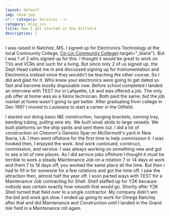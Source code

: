 ```yaml
---
layout: default
img: skid.jpg
<!-- category: Services -->
category: blog_ics
title: How I got started in the Oilfield
description: |
---
```


I was raised in Natchez, MS. I signed up for Electronics Technology at the local Community College, [Co-Lin Community College](http://www.colin.edu/){:target="_blank"}. But I was 1 of 2 who signed up for this. I thought it would be great to work on TVs and VCRs and such for a living. But since only 2 of us signed up, the Dept Head called me in and discussed signing up for Instrumentation and Electronics instead since they wouldn't be teaching the other course. So I did and glad for it. Who knew your electronics were going to get dated so fast and become mostly disposable now. Before school completed I landed an interview with TEST Inc in Lafayette, LA and was offered a job. The only job offer at home was as a Xerox technician. Both paid the same, but the job market at home wasn't going to get better. After graduating from college in Dec 1997 I moved to Louisiana to start a career in the Oilfield.

I started out doing basic I&E construction, hanging brackets, running tray, bending tubing, pulling wire etc. We built small skids to large vessels. We built platforms on the ship yards and sent them out. I did a lot of construction on Chevron's Genesis Spar on McDermott's yard in New Iberia, LA. I then went offshore for the first time to help commission it. I was hooked then, I enjoyed the work. And work continued, construct, commission, and service. I was always working on something new and got to see a lot of new places. As I did service jobs offshore I thought it must be terrible to work a steady Maintenance Job on a rotation 7 or 14 days at work and them 7 to 14 days off, you worked the same place all the time. But then i had to fill in for someone for a few rotations and got the time off. I saw the attraction then, almost half the year off. I soon parted ways with TEST for a Maintenance Job contracting for Shell. Shell staffed up for Y2K because nobody was certain exactly how smooth that would go. Shortly after Y2K Shell turned that field over to a single contractor. My company didn't win the bid and work got slow. I ended up going to work for Omega Natchiq after that and did Maintenance and Construction until I landed in the Grand Isle field in a Maintenance roll again.